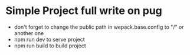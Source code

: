 # Simple Project full write on pug
- don't forget to change the public path in wepack.base.config to "/" or another one
- npm run dev to serve project
- npm run build to build project
